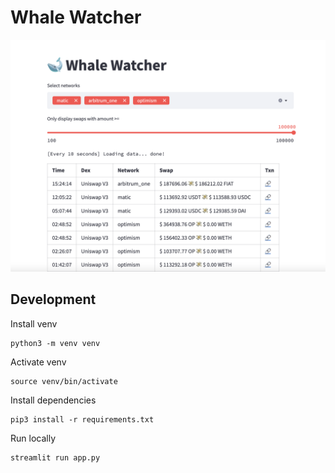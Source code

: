 # Whale Watcher

![Whale Watcher](../../docs/images/apps/whale-watcher.png "Whale Watcher")

## Development

Install venv

```
python3 -m venv venv
```

Activate venv

```
source venv/bin/activate
```

Install dependencies

```
pip3 install -r requirements.txt
```

Run locally

```
streamlit run app.py
```
